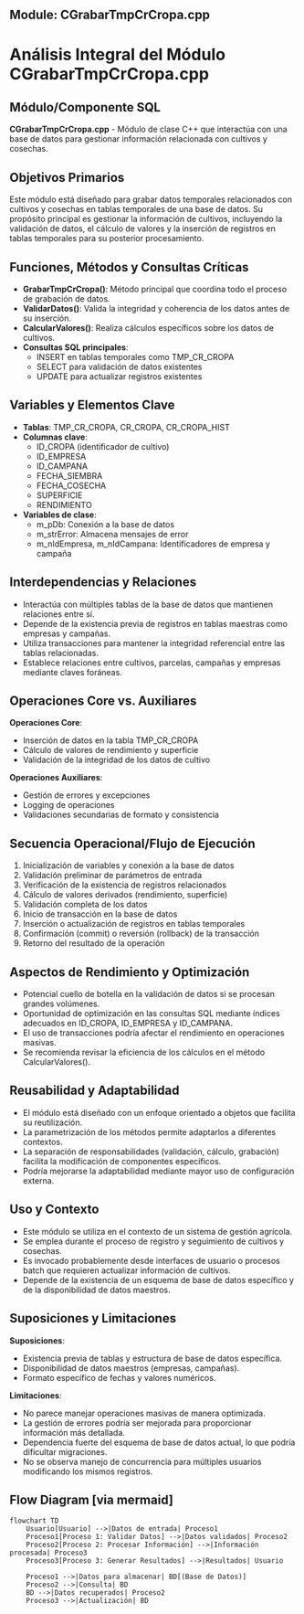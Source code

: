 ## Module: CGrabarTmpCrCropa.cpp
# Análisis Integral del Módulo CGrabarTmpCrCropa.cpp

## Módulo/Componente SQL
**CGrabarTmpCrCropa.cpp** - Módulo de clase C++ que interactúa con una base de datos para gestionar información relacionada con cultivos y cosechas.

## Objetivos Primarios
Este módulo está diseñado para grabar datos temporales relacionados con cultivos y cosechas en tablas temporales de una base de datos. Su propósito principal es gestionar la información de cultivos, incluyendo la validación de datos, el cálculo de valores y la inserción de registros en tablas temporales para su posterior procesamiento.

## Funciones, Métodos y Consultas Críticas
- **GrabarTmpCrCropa()**: Método principal que coordina todo el proceso de grabación de datos.
- **ValidarDatos()**: Valida la integridad y coherencia de los datos antes de su inserción.
- **CalcularValores()**: Realiza cálculos específicos sobre los datos de cultivos.
- **Consultas SQL principales**:
  - INSERT en tablas temporales como TMP_CR_CROPA
  - SELECT para validación de datos existentes
  - UPDATE para actualizar registros existentes

## Variables y Elementos Clave
- **Tablas**: TMP_CR_CROPA, CR_CROPA, CR_CROPA_HIST
- **Columnas clave**: 
  - ID_CROPA (identificador de cultivo)
  - ID_EMPRESA
  - ID_CAMPANA
  - FECHA_SIEMBRA
  - FECHA_COSECHA
  - SUPERFICIE
  - RENDIMIENTO
- **Variables de clase**:
  - m_pDb: Conexión a la base de datos
  - m_strError: Almacena mensajes de error
  - m_nIdEmpresa, m_nIdCampana: Identificadores de empresa y campaña

## Interdependencias y Relaciones
- Interactúa con múltiples tablas de la base de datos que mantienen relaciones entre sí.
- Depende de la existencia previa de registros en tablas maestras como empresas y campañas.
- Utiliza transacciones para mantener la integridad referencial entre las tablas relacionadas.
- Establece relaciones entre cultivos, parcelas, campañas y empresas mediante claves foráneas.

## Operaciones Core vs. Auxiliares
**Operaciones Core**:
- Inserción de datos en la tabla TMP_CR_CROPA
- Cálculo de valores de rendimiento y superficie
- Validación de la integridad de los datos de cultivo

**Operaciones Auxiliares**:
- Gestión de errores y excepciones
- Logging de operaciones
- Validaciones secundarias de formato y consistencia

## Secuencia Operacional/Flujo de Ejecución
1. Inicialización de variables y conexión a la base de datos
2. Validación preliminar de parámetros de entrada
3. Verificación de la existencia de registros relacionados
4. Cálculo de valores derivados (rendimiento, superficie)
5. Validación completa de los datos
6. Inicio de transacción en la base de datos
7. Inserción o actualización de registros en tablas temporales
8. Confirmación (commit) o reversión (rollback) de la transacción
9. Retorno del resultado de la operación

## Aspectos de Rendimiento y Optimización
- Potencial cuello de botella en la validación de datos si se procesan grandes volúmenes.
- Oportunidad de optimización en las consultas SQL mediante índices adecuados en ID_CROPA, ID_EMPRESA y ID_CAMPANA.
- El uso de transacciones podría afectar el rendimiento en operaciones masivas.
- Se recomienda revisar la eficiencia de los cálculos en el método CalcularValores().

## Reusabilidad y Adaptabilidad
- El módulo está diseñado con un enfoque orientado a objetos que facilita su reutilización.
- La parametrización de los métodos permite adaptarlos a diferentes contextos.
- La separación de responsabilidades (validación, cálculo, grabación) facilita la modificación de componentes específicos.
- Podría mejorarse la adaptabilidad mediante mayor uso de configuración externa.

## Uso y Contexto
- Este módulo se utiliza en el contexto de un sistema de gestión agrícola.
- Se emplea durante el proceso de registro y seguimiento de cultivos y cosechas.
- Es invocado probablemente desde interfaces de usuario o procesos batch que requieren actualizar información de cultivos.
- Depende de la existencia de un esquema de base de datos específico y de la disponibilidad de datos maestros.

## Suposiciones y Limitaciones
**Suposiciones**:
- Existencia previa de tablas y estructura de base de datos específica.
- Disponibilidad de datos maestros (empresas, campañas).
- Formato específico de fechas y valores numéricos.

**Limitaciones**:
- No parece manejar operaciones masivas de manera optimizada.
- La gestión de errores podría ser mejorada para proporcionar información más detallada.
- Dependencia fuerte del esquema de base de datos actual, lo que podría dificultar migraciones.
- No se observa manejo de concurrencia para múltiples usuarios modificando los mismos registros.
## Flow Diagram [via mermaid]
```mermaid
flowchart TD
    Usuario[Usuario] -->|Datos de entrada| Proceso1
    Proceso1[Proceso 1: Validar Datos] -->|Datos validados| Proceso2
    Proceso2[Proceso 2: Procesar Información] -->|Información procesada| Proceso3
    Proceso3[Proceso 3: Generar Resultados] -->|Resultados| Usuario
    
    Proceso1 -->|Datos para almacenar| BD[(Base de Datos)]
    Proceso2 -->|Consulta| BD
    BD -->|Datos recuperados| Proceso2
    Proceso3 -->|Actualización| BD
```

